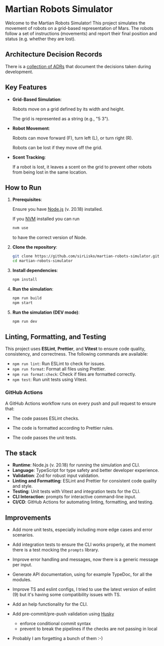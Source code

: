 # Martian Robots Simulator

Welcome to the Martian Robots Simulator! This project simulates the movement of robots on a grid-based representation of Mars. The robots follow a set of instructions (movements) and report their final position and status (e.g. whether they are lost).

## Architecture Decision Records

There is a [collection of ADRs](docs/adr) that document the decisions taken during development.

## Key Features

- **Grid-Based Simulation**:

  Robots move on a grid defined by its width and height.

  The grid is represented as a string (e.g., "5 3").

- **Robot Movement**:

  Robots can move forward (F), turn left (L), or turn right (R).

  Robots can be lost if they move off the grid.

- **Scent Tracking**:

  If a robot is lost, it leaves a scent on the grid to prevent other robots from being lost in the same location.

## How to Run

1. **Prerequisites**:

   Ensure you have [Node.js](https://nodejs.org/) (v. 20.18) installed.

   If you [NVM](https://github.com/nvm-sh/nvm) installed you can run

   ```bash
   nvm use
   ```

   to have the correct version of Node.

2. **Clone the repository**:

   ```bash
   git clone https://github.com/sirLisko/martian-robots-simulator.git
   cd martian-robots-simulator
   ```

3. **Install dependencies**:

   ```bash
   npm install
   ```

4. **Run the simulation**:

   ```bash
   npm run build
   npm start
   ```

5. **Run the simulation (DEV mode)**:

   ```bash
   npm run dev
   ```

## Linting, Formatting, and Testing

This project uses **ESLint**, **Prettier**, and **Vitest** to ensure code quality, consistency, and correctness. The following commands are available:

- `npm run lint`: Run ESLint to check for issues.
- `npm run format`: Format all files using Prettier.
- `npm run format:check`: Check if files are formatted correctly.
- `npm test`: Run unit tests using Vitest.

### GitHub Actions

A GitHub Actions workflow runs on every push and pull request to ensure that:

- The code passes ESLint checks.

- The code is formatted according to Prettier rules.

- The code passes the unit tests.

## The stack

- **Runtime**: Node.js (v. 20.18) for running the simulation and CLI.
- **Language**: TypeScript for type safety and better developer experience.
- **Validation**: Zod for robust input validation.
- **Linting and Formatting**: ESLint and Prettier for consistent code quality and style.
- **Testing**: Unit tests with Vitest and integration tests for the CLI.
- **CLI Interaction**: prompts for interactive command-line input.
- **CI/CD**: GitHub Actions for automating linting, formatting, and testing.

## Improvements

- Add more unit tests, especially including more edge cases and error scenarios.
- Add integration tests to ensure the CLI works properly, at the moment there is a test mocking the `prompts` library.
- Improve error handling and messages, now there is a generic message per input.
- Generate API documentation, using for example TypeDoc, for all the modules.
- Improve TS and eslint configs, I tried to use the latest version of eslint (9) but it's having some compatibility issues with TS.
- Add an help functionality for the CLI.
- Add pre-commit/pre-push validation using [Husky](https://github.com/typicode/husky)

  - enforce conditional commit syntax
  - prevent to break the pipelines if the checks are not passing in local

- Probably I am forgetting a bunch of them :-)
